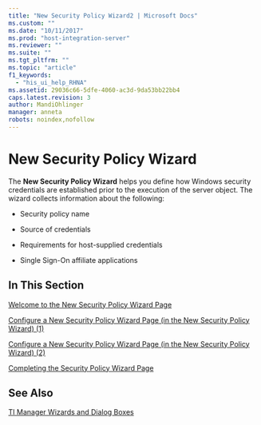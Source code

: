 ```yaml
---
title: "New Security Policy Wizard2 | Microsoft Docs"
ms.custom: ""
ms.date: "10/11/2017"
ms.prod: "host-integration-server"
ms.reviewer: ""
ms.suite: ""
ms.tgt_pltfrm: ""
ms.topic: "article"
f1_keywords: 
  - "his_ui_help_RHNA"
ms.assetid: 29036c66-5dfe-4060-ac3d-9da53bb22bb4
caps.latest.revision: 3
author: MandiOhlinger
manager: anneta
robots: noindex,nofollow
---
```

# New Security Policy Wizard
The **New Security Policy Wizard** helps you define how Windows security credentials are established prior to the execution of the server object. The wizard collects information about the following:  
  
-   Security policy name  
  
-   Source of credentials  
  
-   Requirements for host-supplied credentials  
  
-   Single Sign-On affiliate applications  
  
## In This Section  
 [Welcome to the New Security Policy Wizard Page](../core/welcome-to-the-new-security-policy-wizard-page.md)  
  
 [Configure a New Security Policy Wizard Page (in the New Security Policy Wizard) (1)](../core/configure-a-new-security-policy-wizard-page-in-the-new-security-policy-wizard-1.md)  
  
 [Configure a New Security Policy Wizard Page (in the New Security Policy Wizard) (2)](../core/configure-a-new-security-policy-wizard-page-in-the-new-security-policy-wizard-2.md)  
  
 [Completing the Security Policy Wizard Page](../core/completing-the-security-policy-wizard-page.md)  
  
## See Also  
 [TI Manager Wizards and Dialog Boxes](../core/ti-manager-wizards-and-dialog-boxes.md)